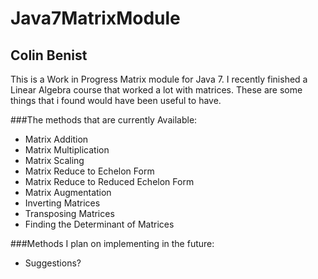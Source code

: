 # Java7MatrixModule
## Colin Benist
This is a Work in Progress Matrix module for Java 7. I recently finished  a Linear Algebra course that worked a lot with matrices. These are some things that i found would have been useful to have.

###The methods that are currently Available:
  * Matrix Addition
  * Matrix Multiplication
  * Matrix Scaling
  * Matrix Reduce to Echelon Form
  * Matrix Reduce to Reduced Echelon Form
  * Matrix Augmentation 
  * Inverting Matrices
  * Transposing Matrices
  * Finding the Determinant of Matrices

###Methods I plan on implementing in the future:
  * Suggestions?

